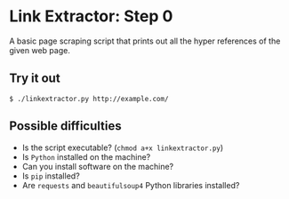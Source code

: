 # Link Extractor: Step 0

A basic page scraping script that prints out all the hyper references of the given web page.

## Try it out

```
$ ./linkextractor.py http://example.com/
```

## Possible difficulties

* Is the script executable? (`chmod a+x linkextractor.py`)
* Is `Python` installed on the machine?
* Can you install software on the machine?
* Is `pip` installed?
* Are `requests` and `beautifulsoup4` Python libraries installed?
